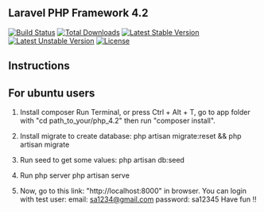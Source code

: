 ## Laravel PHP Framework 4.2 

[![Build Status](https://travis-ci.org/laravel/framework.svg)](https://travis-ci.org/laravel/framework)
[![Total Downloads](https://poser.pugx.org/laravel/framework/downloads.svg)](https://packagist.org/packages/laravel/framework)
[![Latest Stable Version](https://poser.pugx.org/laravel/framework/v/stable.svg)](https://packagist.org/packages/laravel/framework)
[![Latest Unstable Version](https://poser.pugx.org/laravel/framework/v/unstable.svg)](https://packagist.org/packages/laravel/framework)
[![License](https://poser.pugx.org/laravel/framework/license.svg)](https://packagist.org/packages/laravel/framework)

## Instructions

## For ubuntu users

1. Install composer
	Run Terminal, or press Ctrl + Alt + T, go to app folder with "cd path_to_your/php_4.2" then run "composer install". 

2. Install migrate to create database:
	php artisan migrate:reset && php artisan migrate

3. Run seed to get some values:
	php artisan db:seed 

4. Run php server
	php artisan serve

5. Now, go to this link: "http://localhost:8000" in browser.
	You can login with test user:
		email: sa1234@gmail.com
		password: sa12345
	Have fun !!

##
